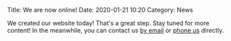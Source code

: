 Title: We are now online!
Date: 2020-01-21 10:20
Category: News

We created our website today! That's a great step. Stay tuned for more content!
In the meanwhile, you can contact us [by email](mailto:info@fireforce-technology.ch) or
[phone us](callto:0041764269410) directly.